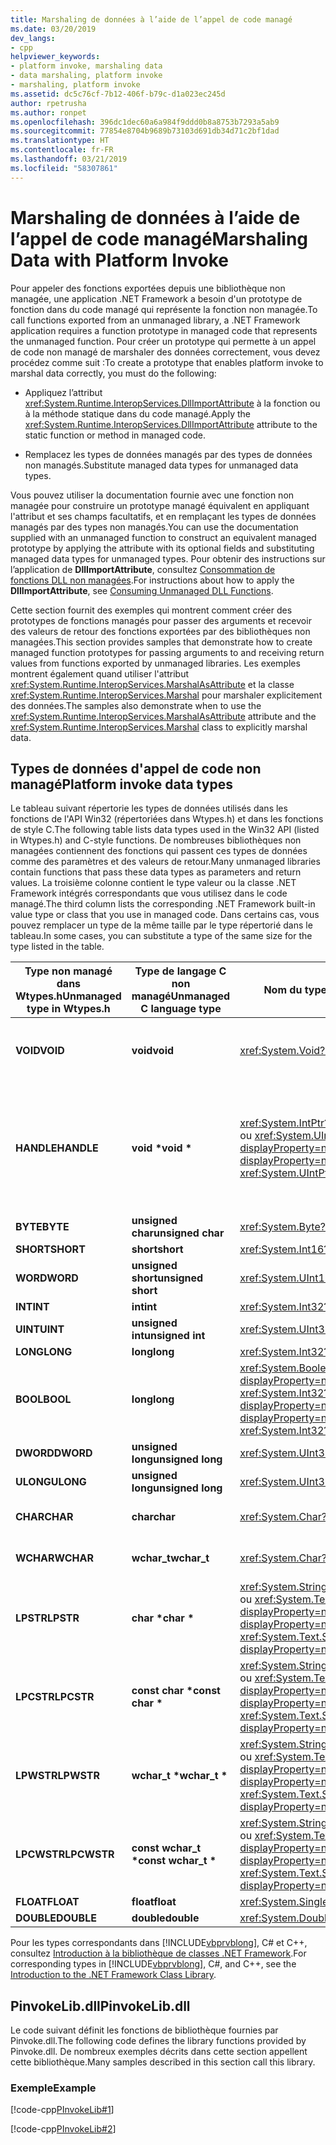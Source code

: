 ```yaml
---
title: Marshaling de données à l’aide de l’appel de code managé
ms.date: 03/20/2019
dev_langs:
- cpp
helpviewer_keywords:
- platform invoke, marshaling data
- data marshaling, platform invoke
- marshaling, platform invoke
ms.assetid: dc5c76cf-7b12-406f-b79c-d1a023ec245d
author: rpetrusha
ms.author: ronpet
ms.openlocfilehash: 396dc1dec60a6a984f9ddd0b8a8753b7293a5ab9
ms.sourcegitcommit: 77854e8704b9689b73103d691db34d71c2bf1dad
ms.translationtype: HT
ms.contentlocale: fr-FR
ms.lasthandoff: 03/21/2019
ms.locfileid: "58307861"
---
```

# <a name="marshaling-data-with-platform-invoke"></a><span data-ttu-id="4020f-102">Marshaling de données à l’aide de l’appel de code managé</span><span class="sxs-lookup"><span data-stu-id="4020f-102">Marshaling Data with Platform Invoke</span></span>

<span data-ttu-id="4020f-103">Pour appeler des fonctions exportées depuis une bibliothèque non managée, une application .NET Framework a besoin d'un prototype de fonction dans du code managé qui représente la fonction non managée.</span><span class="sxs-lookup"><span data-stu-id="4020f-103">To call functions exported from an unmanaged library, a .NET Framework application requires a function prototype in managed code that represents the unmanaged function.</span></span> <span data-ttu-id="4020f-104">Pour créer un prototype qui permette à un appel de code non managé de marshaler des données correctement, vous devez procédez comme suit :</span><span class="sxs-lookup"><span data-stu-id="4020f-104">To create a prototype that enables platform invoke to marshal data correctly, you must do the following:</span></span>

- <span data-ttu-id="4020f-105">Appliquez l’attribut <xref:System.Runtime.InteropServices.DllImportAttribute> à la fonction ou à la méthode statique dans du code managé.</span><span class="sxs-lookup"><span data-stu-id="4020f-105">Apply the <xref:System.Runtime.InteropServices.DllImportAttribute> attribute to the static function or method in managed code.</span></span>

- <span data-ttu-id="4020f-106">Remplacez les types de données managés par des types de données non managés.</span><span class="sxs-lookup"><span data-stu-id="4020f-106">Substitute managed data types for unmanaged data types.</span></span>

<span data-ttu-id="4020f-107">Vous pouvez utiliser la documentation fournie avec une fonction non managée pour construire un prototype managé équivalent en appliquant l'attribut et ses champs facultatifs, et en remplaçant les types de données managés par des types non managés.</span><span class="sxs-lookup"><span data-stu-id="4020f-107">You can use the documentation supplied with an unmanaged function to construct an equivalent managed prototype by applying the attribute with its optional fields and substituting managed data types for unmanaged types.</span></span> <span data-ttu-id="4020f-108">Pour obtenir des instructions sur l’application de **DllImportAttribute**, consultez [Consommation de fonctions DLL non managées](../../../docs/framework/interop/consuming-unmanaged-dll-functions.md).</span><span class="sxs-lookup"><span data-stu-id="4020f-108">For instructions about how to apply the **DllImportAttribute**, see [Consuming Unmanaged DLL Functions](../../../docs/framework/interop/consuming-unmanaged-dll-functions.md).</span></span>

<span data-ttu-id="4020f-109">Cette section fournit des exemples qui montrent comment créer des prototypes de fonctions managés pour passer des arguments et recevoir des valeurs de retour des fonctions exportées par des bibliothèques non managées.</span><span class="sxs-lookup"><span data-stu-id="4020f-109">This section provides samples that demonstrate how to create managed function prototypes for passing arguments to and receiving return values from functions exported by unmanaged libraries.</span></span> <span data-ttu-id="4020f-110">Les exemples montrent également quand utiliser l'attribut <xref:System.Runtime.InteropServices.MarshalAsAttribute> et la classe <xref:System.Runtime.InteropServices.Marshal> pour marshaler explicitement des données.</span><span class="sxs-lookup"><span data-stu-id="4020f-110">The samples also demonstrate when to use the <xref:System.Runtime.InteropServices.MarshalAsAttribute> attribute and the <xref:System.Runtime.InteropServices.Marshal> class to explicitly marshal data.</span></span>

## <a name="platform-invoke-data-types"></a><span data-ttu-id="4020f-111">Types de données d'appel de code non managé</span><span class="sxs-lookup"><span data-stu-id="4020f-111">Platform invoke data types</span></span>

<span data-ttu-id="4020f-112">Le tableau suivant répertorie les types de données utilisés dans les fonctions de l'API Win32 (répertoriées dans Wtypes.h) et dans les fonctions de style C.</span><span class="sxs-lookup"><span data-stu-id="4020f-112">The following table lists data types used in the Win32 API (listed in Wtypes.h) and C-style functions.</span></span> <span data-ttu-id="4020f-113">De nombreuses bibliothèques non managées contiennent des fonctions qui passent ces types de données comme des paramètres et des valeurs de retour.</span><span class="sxs-lookup"><span data-stu-id="4020f-113">Many unmanaged libraries contain functions that pass these data types as parameters and return values.</span></span> <span data-ttu-id="4020f-114">La troisième colonne contient le type valeur ou la classe .NET Framework intégrés correspondants que vous utilisez dans le code managé.</span><span class="sxs-lookup"><span data-stu-id="4020f-114">The third column lists the corresponding .NET Framework built-in value type or class that you use in managed code.</span></span> <span data-ttu-id="4020f-115">Dans certains cas, vous pouvez remplacer un type de la même taille par le type répertorié dans le tableau.</span><span class="sxs-lookup"><span data-stu-id="4020f-115">In some cases, you can substitute a type of the same size for the type listed in the table.</span></span>

|<span data-ttu-id="4020f-116">Type non managé dans Wtypes.h</span><span class="sxs-lookup"><span data-stu-id="4020f-116">Unmanaged type in Wtypes.h</span></span>|<span data-ttu-id="4020f-117">Type de langage C non managé</span><span class="sxs-lookup"><span data-stu-id="4020f-117">Unmanaged C language type</span></span>|<span data-ttu-id="4020f-118">Nom du type managé</span><span class="sxs-lookup"><span data-stu-id="4020f-118">Managed type name</span></span>|<span data-ttu-id="4020f-119">Description</span><span class="sxs-lookup"><span data-stu-id="4020f-119">Description</span></span>|
|--------------------------------|-------------------------------|------------------------|-----------------|
|<span data-ttu-id="4020f-120">**VOID**</span><span class="sxs-lookup"><span data-stu-id="4020f-120">**VOID**</span></span>|<span data-ttu-id="4020f-121">**void**</span><span class="sxs-lookup"><span data-stu-id="4020f-121">**void**</span></span>|<xref:System.Void?displayProperty=nameWithType>|<span data-ttu-id="4020f-122">Appliqué à une fonction qui ne retourne pas de valeur.</span><span class="sxs-lookup"><span data-stu-id="4020f-122">Applied to a function that does not return a value.</span></span>|
|<span data-ttu-id="4020f-123">**HANDLE**</span><span class="sxs-lookup"><span data-stu-id="4020f-123">**HANDLE**</span></span>|<span data-ttu-id="4020f-124">**void \***</span><span class="sxs-lookup"><span data-stu-id="4020f-124">**void \***</span></span>|<span data-ttu-id="4020f-125"><xref:System.IntPtr?displayProperty=nameWithType> ou <xref:System.UIntPtr?displayProperty=nameWithType></span><span class="sxs-lookup"><span data-stu-id="4020f-125"><xref:System.IntPtr?displayProperty=nameWithType> or <xref:System.UIntPtr?displayProperty=nameWithType></span></span>|<span data-ttu-id="4020f-126">32 bits sur les systèmes d'exploitation Windows 32 bits, 64 bits sur les systèmes d'exploitation Windows 64 bits.</span><span class="sxs-lookup"><span data-stu-id="4020f-126">32 bits on 32-bit Windows operating systems, 64 bits on 64-bit Windows operating systems.</span></span>|
|<span data-ttu-id="4020f-127">**BYTE**</span><span class="sxs-lookup"><span data-stu-id="4020f-127">**BYTE**</span></span>|<span data-ttu-id="4020f-128">**unsigned char**</span><span class="sxs-lookup"><span data-stu-id="4020f-128">**unsigned char**</span></span>|<xref:System.Byte?displayProperty=nameWithType>|<span data-ttu-id="4020f-129">8 bits</span><span class="sxs-lookup"><span data-stu-id="4020f-129">8 bits</span></span>|
|<span data-ttu-id="4020f-130">**SHORT**</span><span class="sxs-lookup"><span data-stu-id="4020f-130">**SHORT**</span></span>|<span data-ttu-id="4020f-131">**short**</span><span class="sxs-lookup"><span data-stu-id="4020f-131">**short**</span></span>|<xref:System.Int16?displayProperty=nameWithType>|<span data-ttu-id="4020f-132">16 bits</span><span class="sxs-lookup"><span data-stu-id="4020f-132">16 bits</span></span>|
|<span data-ttu-id="4020f-133">**WORD**</span><span class="sxs-lookup"><span data-stu-id="4020f-133">**WORD**</span></span>|<span data-ttu-id="4020f-134">**unsigned short**</span><span class="sxs-lookup"><span data-stu-id="4020f-134">**unsigned short**</span></span>|<xref:System.UInt16?displayProperty=nameWithType>|<span data-ttu-id="4020f-135">16 bits</span><span class="sxs-lookup"><span data-stu-id="4020f-135">16 bits</span></span>|
|<span data-ttu-id="4020f-136">**INT**</span><span class="sxs-lookup"><span data-stu-id="4020f-136">**INT**</span></span>|<span data-ttu-id="4020f-137">**int**</span><span class="sxs-lookup"><span data-stu-id="4020f-137">**int**</span></span>|<xref:System.Int32?displayProperty=nameWithType>|<span data-ttu-id="4020f-138">32 bits</span><span class="sxs-lookup"><span data-stu-id="4020f-138">32 bits</span></span>|
|<span data-ttu-id="4020f-139">**UINT**</span><span class="sxs-lookup"><span data-stu-id="4020f-139">**UINT**</span></span>|<span data-ttu-id="4020f-140">**unsigned int**</span><span class="sxs-lookup"><span data-stu-id="4020f-140">**unsigned int**</span></span>|<xref:System.UInt32?displayProperty=nameWithType>|<span data-ttu-id="4020f-141">32 bits</span><span class="sxs-lookup"><span data-stu-id="4020f-141">32 bits</span></span>|
|<span data-ttu-id="4020f-142">**LONG**</span><span class="sxs-lookup"><span data-stu-id="4020f-142">**LONG**</span></span>|<span data-ttu-id="4020f-143">**long**</span><span class="sxs-lookup"><span data-stu-id="4020f-143">**long**</span></span>|<xref:System.Int32?displayProperty=nameWithType>|<span data-ttu-id="4020f-144">32 bits</span><span class="sxs-lookup"><span data-stu-id="4020f-144">32 bits</span></span>|
|<span data-ttu-id="4020f-145">**BOOL**</span><span class="sxs-lookup"><span data-stu-id="4020f-145">**BOOL**</span></span>|<span data-ttu-id="4020f-146">**long**</span><span class="sxs-lookup"><span data-stu-id="4020f-146">**long**</span></span>|<span data-ttu-id="4020f-147"><xref:System.Boolean?displayProperty=nameWithType> ou <xref:System.Int32?displayProperty=nameWithType></span><span class="sxs-lookup"><span data-stu-id="4020f-147"><xref:System.Boolean?displayProperty=nameWithType> or <xref:System.Int32?displayProperty=nameWithType></span></span>|<span data-ttu-id="4020f-148">32 bits</span><span class="sxs-lookup"><span data-stu-id="4020f-148">32 bits</span></span>|
|<span data-ttu-id="4020f-149">**DWORD**</span><span class="sxs-lookup"><span data-stu-id="4020f-149">**DWORD**</span></span>|<span data-ttu-id="4020f-150">**unsigned long**</span><span class="sxs-lookup"><span data-stu-id="4020f-150">**unsigned long**</span></span>|<xref:System.UInt32?displayProperty=nameWithType>|<span data-ttu-id="4020f-151">32 bits</span><span class="sxs-lookup"><span data-stu-id="4020f-151">32 bits</span></span>|
|<span data-ttu-id="4020f-152">**ULONG**</span><span class="sxs-lookup"><span data-stu-id="4020f-152">**ULONG**</span></span>|<span data-ttu-id="4020f-153">**unsigned long**</span><span class="sxs-lookup"><span data-stu-id="4020f-153">**unsigned long**</span></span>|<xref:System.UInt32?displayProperty=nameWithType>|<span data-ttu-id="4020f-154">32 bits</span><span class="sxs-lookup"><span data-stu-id="4020f-154">32 bits</span></span>|
|<span data-ttu-id="4020f-155">**CHAR**</span><span class="sxs-lookup"><span data-stu-id="4020f-155">**CHAR**</span></span>|<span data-ttu-id="4020f-156">**char**</span><span class="sxs-lookup"><span data-stu-id="4020f-156">**char**</span></span>|<xref:System.Char?displayProperty=nameWithType>|<span data-ttu-id="4020f-157">Décorer avec ANSI.</span><span class="sxs-lookup"><span data-stu-id="4020f-157">Decorate with ANSI.</span></span>|
|<span data-ttu-id="4020f-158">**WCHAR**</span><span class="sxs-lookup"><span data-stu-id="4020f-158">**WCHAR**</span></span>|<span data-ttu-id="4020f-159">**wchar_t**</span><span class="sxs-lookup"><span data-stu-id="4020f-159">**wchar_t**</span></span>|<xref:System.Char?displayProperty=nameWithType>|<span data-ttu-id="4020f-160">Décorer avec Unicode.</span><span class="sxs-lookup"><span data-stu-id="4020f-160">Decorate with Unicode.</span></span>|
|<span data-ttu-id="4020f-161">**LPSTR**</span><span class="sxs-lookup"><span data-stu-id="4020f-161">**LPSTR**</span></span>|<span data-ttu-id="4020f-162">**char &ast;**</span><span class="sxs-lookup"><span data-stu-id="4020f-162">**char &ast;**</span></span>|<span data-ttu-id="4020f-163"><xref:System.String?displayProperty=nameWithType> ou <xref:System.Text.StringBuilder?displayProperty=nameWithType></span><span class="sxs-lookup"><span data-stu-id="4020f-163"><xref:System.String?displayProperty=nameWithType> or <xref:System.Text.StringBuilder?displayProperty=nameWithType></span></span>|<span data-ttu-id="4020f-164">Décorer avec ANSI.</span><span class="sxs-lookup"><span data-stu-id="4020f-164">Decorate with ANSI.</span></span>|
|<span data-ttu-id="4020f-165">**LPCSTR**</span><span class="sxs-lookup"><span data-stu-id="4020f-165">**LPCSTR**</span></span>|<span data-ttu-id="4020f-166">**const char &ast;**</span><span class="sxs-lookup"><span data-stu-id="4020f-166">**const char &ast;**</span></span>|<span data-ttu-id="4020f-167"><xref:System.String?displayProperty=nameWithType> ou <xref:System.Text.StringBuilder?displayProperty=nameWithType></span><span class="sxs-lookup"><span data-stu-id="4020f-167"><xref:System.String?displayProperty=nameWithType> or <xref:System.Text.StringBuilder?displayProperty=nameWithType></span></span>|<span data-ttu-id="4020f-168">Décorer avec ANSI.</span><span class="sxs-lookup"><span data-stu-id="4020f-168">Decorate with ANSI.</span></span>|
|<span data-ttu-id="4020f-169">**LPWSTR**</span><span class="sxs-lookup"><span data-stu-id="4020f-169">**LPWSTR**</span></span>|<span data-ttu-id="4020f-170">**wchar_t &ast;**</span><span class="sxs-lookup"><span data-stu-id="4020f-170">**wchar_t &ast;**</span></span>|<span data-ttu-id="4020f-171"><xref:System.String?displayProperty=nameWithType> ou <xref:System.Text.StringBuilder?displayProperty=nameWithType></span><span class="sxs-lookup"><span data-stu-id="4020f-171"><xref:System.String?displayProperty=nameWithType> or <xref:System.Text.StringBuilder?displayProperty=nameWithType></span></span>|<span data-ttu-id="4020f-172">Décorer avec Unicode.</span><span class="sxs-lookup"><span data-stu-id="4020f-172">Decorate with Unicode.</span></span>|
|<span data-ttu-id="4020f-173">**LPCWSTR**</span><span class="sxs-lookup"><span data-stu-id="4020f-173">**LPCWSTR**</span></span>|<span data-ttu-id="4020f-174">**const wchar_t &ast;**</span><span class="sxs-lookup"><span data-stu-id="4020f-174">**const wchar_t &ast;**</span></span>|<span data-ttu-id="4020f-175"><xref:System.String?displayProperty=nameWithType> ou <xref:System.Text.StringBuilder?displayProperty=nameWithType></span><span class="sxs-lookup"><span data-stu-id="4020f-175"><xref:System.String?displayProperty=nameWithType> or <xref:System.Text.StringBuilder?displayProperty=nameWithType></span></span>|<span data-ttu-id="4020f-176">Décorer avec Unicode.</span><span class="sxs-lookup"><span data-stu-id="4020f-176">Decorate with Unicode.</span></span>|
|<span data-ttu-id="4020f-177">**FLOAT**</span><span class="sxs-lookup"><span data-stu-id="4020f-177">**FLOAT**</span></span>|<span data-ttu-id="4020f-178">**float**</span><span class="sxs-lookup"><span data-stu-id="4020f-178">**float**</span></span>|<xref:System.Single?displayProperty=nameWithType>|<span data-ttu-id="4020f-179">32 bits</span><span class="sxs-lookup"><span data-stu-id="4020f-179">32 bits</span></span>|
|<span data-ttu-id="4020f-180">**DOUBLE**</span><span class="sxs-lookup"><span data-stu-id="4020f-180">**DOUBLE**</span></span>|<span data-ttu-id="4020f-181">**double**</span><span class="sxs-lookup"><span data-stu-id="4020f-181">**double**</span></span>|<xref:System.Double?displayProperty=nameWithType>|<span data-ttu-id="4020f-182">64 bits</span><span class="sxs-lookup"><span data-stu-id="4020f-182">64 bits</span></span>|

<span data-ttu-id="4020f-183">Pour les types correspondants dans [!INCLUDE[vbprvblong](../../../includes/vbprvblong-md.md)], C# et C++, consultez [Introduction à la bibliothèque de classes .NET Framework](../../../docs/standard/class-library-overview.md).</span><span class="sxs-lookup"><span data-stu-id="4020f-183">For corresponding types in [!INCLUDE[vbprvblong](../../../includes/vbprvblong-md.md)], C#, and C++, see the [Introduction to the .NET Framework Class Library](../../../docs/standard/class-library-overview.md).</span></span>

## <a name="pinvokelibdll"></a><span data-ttu-id="4020f-184">PinvokeLib.dll</span><span class="sxs-lookup"><span data-stu-id="4020f-184">PinvokeLib.dll</span></span>

<span data-ttu-id="4020f-185">Le code suivant définit les fonctions de bibliothèque fournies par Pinvoke.dll.</span><span class="sxs-lookup"><span data-stu-id="4020f-185">The following code defines the library functions provided by Pinvoke.dll.</span></span> <span data-ttu-id="4020f-186">De nombreux exemples décrits dans cette section appellent cette bibliothèque.</span><span class="sxs-lookup"><span data-stu-id="4020f-186">Many samples described in this section call this library.</span></span>

### <a name="example"></a><span data-ttu-id="4020f-187">Exemple</span><span class="sxs-lookup"><span data-stu-id="4020f-187">Example</span></span>

[!code-cpp[PInvokeLib#1](../../../samples/snippets/cpp/VS_Snippets_CLR/pinvokelib/cpp/pinvokelib.cpp#1)]

[!code-cpp[PInvokeLib#2](../../../samples/snippets/cpp/VS_Snippets_CLR/pinvokelib/cpp/pinvokelib.h#2)]
